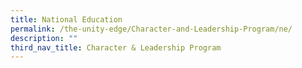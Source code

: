```yaml
---
title: National Education
permalink: /the-unity-edge/Character-and-Leadership-Program/ne/
description: ""
third_nav_title: Character & Leadership Program
---
```

